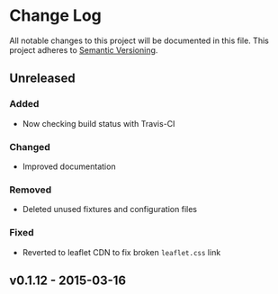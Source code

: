 # Change Log
All notable changes to this project will be documented in this file.
This project adheres to [Semantic Versioning](http://semver.org/).

## Unreleased

### Added
* Now checking build status with Travis-CI

### Changed
* Improved documentation

### Removed
* Deleted unused fixtures and configuration files

### Fixed
* Reverted to leaflet CDN to fix broken `leaflet.css` link

## v0.1.12 - 2015-03-16
